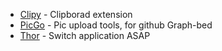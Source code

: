 
- [Clipy](https://github.com/Clipy/Clipy) - Clipborad extension
- [PicGo](https://github.com/Molunerfinn/PicGo) - Pic upload tools, for github Graph-bed
- [Thor](https://github.com/gbammc/Thor) - Switch application ASAP